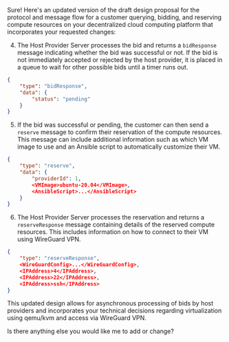 Sure! Here's an updated version of the draft design proposal for the protocol and message flow for a customer querying, bidding, and reserving compute resources on your decentralized cloud computing platform that incorporates your requested changes:

4. The Host Provider Server processes the bid and returns a `bidResponse` message indicating whether the bid was successful or not. If the bid is not immediately accepted or rejected by the host provider, it is placed in a queue to wait for other possible bids until a timer runs out.

```json
{
    "type": "bidResponse",
    "data": {
        "status": "pending"
    }
}
```

5. If the bid was successful or pending, the customer can then send a `reserve` message to confirm their reservation of the compute resources. This message can include additional information such as which VM image to use and an Ansible script to automatically customize their VM.

```json
{
    "type": "reserve",
    "data": {
        "providerId": 1,
        <VMImage>ubuntu-20.04</VMImage>,
        <AnsibleScript>...</AnsibleScript>
    }
}
```

6. The Host Provider Server processes the reservation and returns a `reserveResponse` message containing details of the reserved compute resources. This includes information on how to connect to their VM using WireGuard VPN.

```json
{
    "type": "reserveResponse",
    <WireGuardConfig>...</WireGuardConfig>,
    <IPAddress>4</IPAddress>,
    <IPAddress>22</IPAddress>,
    <IPAddress>ssh</IPAddress>
}
```

This updated design allows for asynchronous processing of bids by host providers and incorporates your technical decisions regarding virtualization using qemu/kvm and access via WireGuard VPN.

Is there anything else you would like me to add or change?